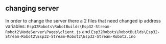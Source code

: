 
## changing server
In order to change the server there a 2 files that need changed ip address variables:
`Esp32Robots\RobotBuilds\Esp32-Stream-Robot2\NodeServer\Pages\client.js`
and 
`Esp32Robots\RobotBuilds\Esp32-Stream-Robot2\Esp32-Stream-Robot2\Esp32-Stream-Robot2.ino`